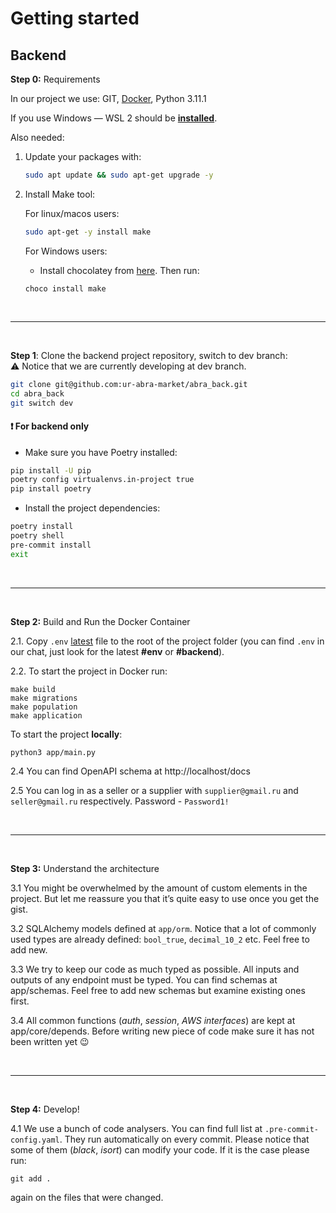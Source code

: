# Getting started

## **Backend**

**Step 0:** Requirements

In our project we use: GIT, [Docker](https://docs.docker.com/desktop/windows/wsl/), Python 3.11.1

If you use Windows — WSL 2 should be **[installed](https://learn.microsoft.com/en-us/windows/wsl/install)**.

Also needed:

1. Update your packages with:
    ```bash
    sudo apt update && sudo apt-get upgrade -y
    ```

1. Install Make tool:

    For linux/macos users:
    ```bash
    sudo apt-get -y install make
    ```

   For Windows users:

   - Install chocolatey from [here](https://chocolatey.org/install). Then run:

    ```shell
    choco install make
    ```

<br>

---

<br>

**Step 1**: Clone the backend project repository, switch to dev branch: <br>
⚠️ Notice that we are currently developing at dev branch.

```bash
git clone git@github.com:ur-abra-market/abra_back.git
cd abra_back
git switch dev
```

#### ❗️ For backend only

- Make sure you have Poetry installed:

```bash
pip install -U pip
poetry config virtualenvs.in-project true
pip install poetry
```

- Install the project dependencies:

```bash
poetry install
poetry shell
pre-commit install
exit
```

<br>

---

<br>

**Step 2:** Build and Run the Docker Container

2.1. Copy `.env` [latest](https://t.me/c/1739270420/5100) file to the root of the project folder (you can find `.env` in
our chat, just look for the latest **#env** or **#backend**).

2.2. To start the project in Docker run:

```shell
make build
make migrations
make population
make application
```

To start the project **locally**:

```shell
python3 app/main.py
```

2.4 You can find OpenAPI schema at http://localhost/docs

2.5 You can log in as a seller or a supplier with `supplier@gmail.ru` and `seller@gmail.ru` respectively. Password -
`Password1!`

<br>

---

<br>

**Step 3:** Understand the architecture

3.1 You might be overwhelmed by the amount of custom elements in the project. But let me reassure you that it’s quite
easy to use once you get the gist.

3.2 SQLAlchemy models defined at `app/orm`. Notice that a lot of commonly used types are already defined:
`bool_true`, `decimal_10_2` etc. Feel free to add new.

3.3 We try to keep our code as much typed as possible. All inputs and outputs of any endpoint must be typed. You can
find schemas at app/schemas. Feel free to add new schemas but examine existing ones first.

3.4 All common functions (*auth*, *session*, *AWS interfaces*) are kept at app/core/depends. Before writing new piece of
code
make sure it has not been written yet 😉

<br>

---

<br>

**Step 4:** Develop!

4.1 We use a bunch of code analysers. You can find full list at `.pre-commit-config.yaml`. They run automatically on
every
commit. Please notice that some of them (*black*, *isort*) can modify your code. If it is the case please run:

```shell
git add .
```

again on the files that were changed.
